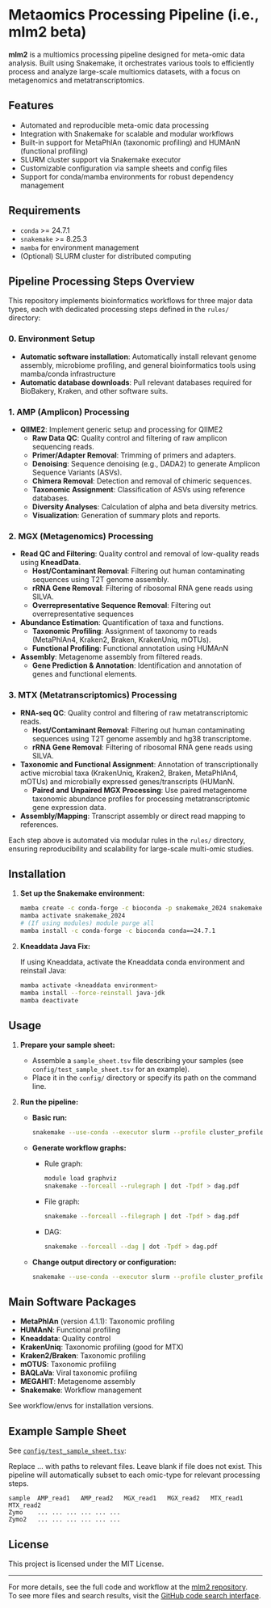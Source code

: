 # Metaomics Processing Pipeline (i.e., mlm2 beta)

**mlm2** is a multiomics processing pipeline designed for meta-omic data analysis. Built using Snakemake, it orchestrates various tools to efficiently process and analyze large-scale multiomics datasets, with a focus on metagenomics and metatranscriptomics.

## Features

- Automated and reproducible meta-omic data processing
- Integration with Snakemake for scalable and modular workflows
- Built-in support for MetaPhlAn (taxonomic profiling) and HUMAnN (functional profiling)
- SLURM cluster support via Snakemake executor
- Customizable configuration via sample sheets and config files
- Support for conda/mamba environments for robust dependency management

## Requirements

- `conda` >= 24.7.1
- `snakemake` >= 8.25.3
- `mamba` for environment management
- (Optional) SLURM cluster for distributed computing

## Pipeline Processing Steps Overview

This repository implements bioinformatics workflows for three major data types, each with dedicated processing steps defined in the `rules/` directory:
### 0. Environment Setup
- **Automatic software installation**: Automatically install relevant genome assembly, microbiome profiling, and general bioinformatics tools using mamba/conda infrastructure
- **Automatic database downloads**: Pull relevant databases required for BioBakery, Kraken, and other software suits. 


### 1. AMP (Amplicon) Processing
- **QIIME2**: Implement generic setup and processing for QIIME2
  - **Raw Data QC**: Quality control and filtering of raw amplicon sequencing reads.
  - **Primer/Adapter Removal**: Trimming of primers and adapters.
  - **Denoising**: Sequence denoising (e.g., DADA2) to generate Amplicon Sequence Variants (ASVs).
  - **Chimera Removal**: Detection and removal of chimeric sequences.
  - **Taxonomic Assignment**: Classification of ASVs using reference databases.
  - **Diversity Analyses**: Calculation of alpha and beta diversity metrics.
  - **Visualization**: Generation of summary plots and reports.

### 2. MGX (Metagenomics) Processing
- **Read QC and Filtering**: Quality control and removal of low-quality reads using **KneadData**.
  - **Host/Contaminant Removal**: Filtering out human contaminating sequences using T2T genome assembly.
  - **rRNA Gene Removal**: Filtering of ribosomal RNA gene reads using SILVA.
  - **Overrepresentative Sequence Removal**: Filtering out overrepresentative sequences
- **Abundance Estimation**: Quantification of taxa and functions.
  - **Taxonomic Profiling**: Assignment of taxonomy to reads (MetaPhlAn4, Kraken2, Braken, KrakenUniq, mOTUs).
  - **Functional Profiling**: Functional annotation using HUMAnN
- **Assembly**: Metagenome assembly from filtered reads.
  - **Gene Prediction & Annotation**: Identification and annotation of genes and functional elements.


### 3. MTX (Metatranscriptomics) Processing
- **RNA-seq QC**: Quality control and filtering of raw metatranscriptomic reads.
  - **Host/Contaminant Removal**: Filtering out human contaminating sequences using T2T genome assembly and hg38 transcriptome.
  - **rRNA Gene Removal**: Filtering of ribosomal RNA gene reads using SILVA.
- **Taxonomic and Functional Assignment**: Annotation of transcriptionally active microbial taxa (KrakenUniq, Kraken2, Braken, MetaPhlAn4, mOTUs) and microbially expressed genes/transcripts (HUManN.
  - **Paired and Unpaired MGX Processing**: Use paired metagenome taxonomic abundance profiles for processing metatranscriptomic gene expression data.
- **Assembly/Mapping**: Transcript assembly or direct read mapping to references.



Each step above is automated via modular rules in the `rules/` directory, ensuring reproducibility and scalability for large-scale multi-omic studies.

## Installation

1. **Set up the Snakemake environment:**

   ```bash
   mamba create -c conda-forge -c bioconda -p snakemake_2024 snakemake==8.25.2
   mamba activate snakemake_2024
   # (If using modules) module purge all
   mamba install -c conda-forge -c bioconda conda==24.7.1
   ```

2. **Kneaddata Java Fix:**

   If using Kneaddata, activate the Kneaddata conda environment and reinstall Java:

   ```bash
   mamba activate <kneaddata environment>
   mamba install --force-reinstall java-jdk
   mamba deactivate
   ```

## Usage

1. **Prepare your sample sheet:**

   - Assemble a `sample_sheet.tsv` file describing your samples (see `config/test_sample_sheet.tsv` for an example).
   - Place it in the `config/` directory or specify its path on the command line.

2. **Run the pipeline:**

   - **Basic run:**

     ```bash
     snakemake --use-conda --executor slurm --profile cluster_profile -k
     ```

   - **Generate workflow graphs:**

     - Rule graph:
       ```bash
       module load graphviz
       snakemake --forceall --rulegraph | dot -Tpdf > dag.pdf
       ```
     - File graph:
       ```bash
       snakemake --forceall --filegraph | dot -Tpdf > dag.pdf
       ```
     - DAG:
       ```bash
       snakemake --forceall --dag | dot -Tpdf > dag.pdf
       ```

   - **Change output directory or configuration:**
     ```bash
     snakemake --use-conda --executor slurm --profile cluster_profile -k --config RESULTS='results/'
     ```


## Main Software Packages

- **MetaPhlAn** (version 4.1.1): Taxonomic profiling
- **HUMAnN**: Functional profiling
- **Kneaddata**: Quality control
- **KrakenUniq**: Taxonomic profiling (good for MTX) 
- **Kraken2/Braken**: Taxonomic profiling
- **mOTUS**: Taxonomic profiling
- **BAQLaVa**: Viral taxonomic profiling
- **MEGAHIT**: Metagenome assembly
- **Snakemake**: Workflow management

See workflow/envs for installation versions.
## Example Sample Sheet

See [`config/test_sample_sheet.tsv`](https://github.com/jtsumner/mlm2/blob/main/config/test_sample_sheet.tsv):

Replace ... with paths to relevant files. Leave blank if file does not exist. This pipeline will automatically subset to each omic-type for relevant processing steps.  

```tsv
sample	AMP_read1	AMP_read2	MGX_read1	MGX_read2	MTX_read1	MTX_read2
Zymo	...	...	...	...	...	...
Zymo2	...	...	...	...	...	...
```


## License

This project is licensed under the MIT License.

---

For more details, see the full code and workflow at the [mlm2 repository](https://github.com/jtsumner/mlm2).  
To see more files and search results, visit the [GitHub code search interface](https://github.com/jtsumner/mlm2/search).
